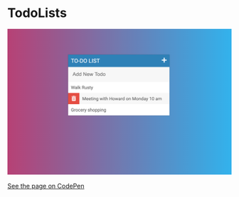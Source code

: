 # TodoLists

![screenshot of todo page](todos.png)

<a href="https://codepen.io/ling1021/pen/gOPNEWz">See the page on CodePen</a>
